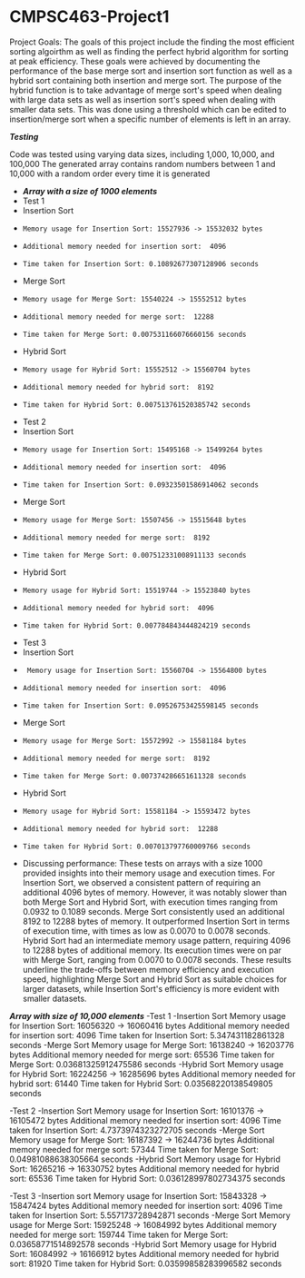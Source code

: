 # CMPSC463-Project1

Project Goals:
The goals of this project include the finding the most efficient sorting algoirthm as well as finding the perfect hybrid algorithm for sorting at peak efficiency. These goals were achieved by documenting the performance of the base merge sort and insertion sort function as well as a hybrid sort containing both insertion and merge sort. The purpose of the hybrid function is to take advantage of merge sort's speed when dealing with large data sets as well as insertion sort's speed when dealing with smaller data sets. This was done using a threshold which can be edited to insertion/merge sort when a specific number of elements is left in an array. 

***Testing***

 Code was tested using varying data sizes, including 1,000, 10,000, and 100,000
 The generated array contains random numbers between 1 and 10,000 with a random order every time it is generated
- ***Array with a size of 1000 elements***
-   Test 1
   - Insertion Sort
 -     Memory usage for Insertion Sort: 15527936 -> 15532032 bytes
-     Additional memory needed for insertion sort:  4096
-     Time taken for Insertion Sort: 0.10892677307128906 seconds
-   Merge Sort
-     Memory usage for Merge Sort: 15540224 -> 15552512 bytes
-     Additional memory needed for merge sort:  12288
-     Time taken for Merge Sort: 0.007531166076660156 seconds
-   Hybrid Sort
-     Memory usage for Hybrid Sort: 15552512 -> 15560704 bytes
-     Additional memory needed for hybrid sort:  8192
-     Time taken for Hybrid Sort: 0.007513761520385742 seconds
  
-   Test 2
-   Insertion Sort
-     Memory usage for Insertion Sort: 15495168 -> 15499264 bytes
-     Additional memory needed for insertion sort:  4096
-     Time taken for Insertion Sort: 0.09323501586914062 seconds
-   Merge Sort
-     Memory usage for Merge Sort: 15507456 -> 15515648 bytes
-     Additional memory needed for merge sort:  8192
-     Time taken for Merge Sort: 0.007512331008911133 seconds
-   Hybrid Sort
-     Memory usage for Hybrid Sort: 15519744 -> 15523840 bytes
-     Additional memory needed for hybrid sort:  4096
-     Time taken for Hybrid Sort: 0.007784843444824219 seconds

-   Test 3
-   Insertion Sort
-      Memory usage for Insertion Sort: 15560704 -> 15564800 bytes
-     Additional memory needed for insertion sort:  4096
-     Time taken for Insertion Sort: 0.09526753425598145 seconds
-   Merge Sort
-     Memory usage for Merge Sort: 15572992 -> 15581184 bytes
-     Additional memory needed for merge sort:  8192
-     Time taken for Merge Sort: 0.007374286651611328 seconds
-   Hybrid Sort
-     Memory usage for Hybrid Sort: 15581184 -> 15593472 bytes
-     Additional memory needed for hybrid sort:  12288
-     Time taken for Hybrid Sort: 0.007013797760009766 seconds

- Discussing performance: 
These tests on arrays with a size 1000 provided insights into their memory usage and execution times. For Insertion Sort, we observed a consistent pattern of requiring an additional 4096 bytes of memory. However, it was notably slower than both Merge Sort and Hybrid Sort, with execution times ranging from 0.0932 to 0.1089 seconds. Merge Sort consistently used an additional 8192 to 12288 bytes of memory. It outperformed Insertion Sort in terms of execution time, with times as low as 0.0070 to 0.0078 seconds. Hybrid Sort had an intermediate memory usage pattern, requiring 4096 to 12288 bytes of additional memory. Its execution times were on par with Merge Sort, ranging from 0.0070 to 0.0078 seconds. These results underline the trade-offs between memory efficiency and execution speed, highlighting Merge Sort and Hybrid Sort as suitable choices for larger datasets, while Insertion Sort's efficiency is more evident with smaller datasets.


***Array with size of 10,000 elements***
  -Test 1
  -Insertion Sort
    Memory usage for Insertion Sort: 16056320 -> 16060416 bytes
    Additional memory needed for insertion sort:  4096
    Time taken for Insertion Sort: 5.347431182861328 seconds
  -Merge Sort
    Memory usage for Merge Sort: 16138240 -> 16203776 bytes
    Additional memory needed for merge sort:  65536
    Time taken for Merge Sort: 0.03681325912475586 seconds
  -Hybrid Sort
    Memory usage for Hybrid Sort: 16224256 -> 16285696 bytes
    Additional memory needed for hybrid sort:  61440
    Time taken for Hybrid Sort: 0.03568220138549805 seconds
    
  -Test 2
  -Insertion Sort
    Memory usage for Insertion Sort: 16101376 -> 16105472 bytes
    Additional memory needed for insertion sort:  4096
    Time taken for Insertion Sort: 4.7373974323272705 seconds
  -Merge Sort
    Memory usage for Merge Sort: 16187392 -> 16244736 bytes
    Additional memory needed for merge sort:  57344
    Time taken for Merge Sort: 0.04981088638305664 seconds
  -Hybrid Sort
    Memory usage for Hybrid Sort: 16265216 -> 16330752 bytes
    Additional memory needed for hybrid sort:  65536
    Time taken for Hybrid Sort: 0.036128997802734375 seconds

  -Test 3
  -Insertion sort
    Memory usage for Insertion Sort: 15843328 -> 15847424 bytes
    Additional memory needed for insertion sort:  4096
    Time taken for Insertion Sort: 5.557173728942871 seconds
  -Merge Sort
    Memory usage for Merge Sort: 15925248 -> 16084992 bytes
    Additional memory needed for merge sort:  159744
    Time taken for Merge Sort: 0.03658771514892578 seconds
  -Hybrid Sort
    Memory usage for Hybrid Sort: 16084992 -> 16166912 bytes
    Additional memory needed for hybrid sort:  81920
    Time taken for Hybrid Sort: 0.03599858283996582 seconds
